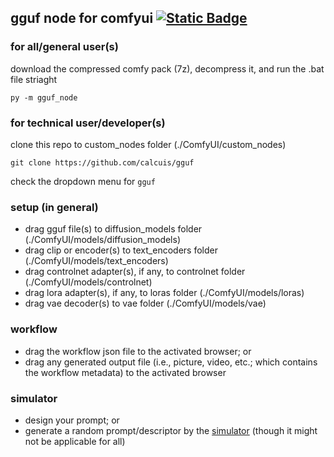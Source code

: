 ## gguf node for comfyui [![Static Badge](https://img.shields.io/badge/ver-0.0.3-black?logo=github)](https://github.com/calcuis/gguf/releases)

### for all/general user(s)
download the compressed comfy pack (7z), decompress it, and run the .bat file striaght
```
py -m gguf_node
```

### for technical user/developer(s)
clone this repo to custom_nodes folder (./ComfyUI/custom_nodes)
```
git clone https://github.com/calcuis/gguf
```
check the dropdown menu for `gguf`

### setup (in general)
- drag gguf file(s) to diffusion_models folder (./ComfyUI/models/diffusion_models)
- drag clip or encoder(s) to text_encoders folder (./ComfyUI/models/text_encoders)
- drag controlnet adapter(s), if any, to controlnet folder (./ComfyUI/models/controlnet)
- drag lora adapter(s), if any, to loras folder (./ComfyUI/models/loras)
- drag vae decoder(s) to vae folder (./ComfyUI/models/vae)

### workflow
- drag the workflow json file to the activated browser; or
- drag any generated output file (i.e., picture, video, etc.; which contains the workflow metadata) to the activated browser

### simulator
- design your prompt; or
- generate a random prompt/descriptor by the [simulator](https://prompt.calcuis.us) (though it might not be applicable for all)
